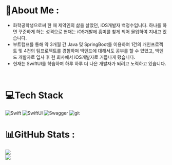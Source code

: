 # 💫About Me :
- 화학공학생으로써 한 때 제약인의 삶을 살았던, iOS개발자 백정수입니다.  하나를 하면 꾸준하게 하는 성격으로 현재는 iOS개발에 흥미를 찾게 되어 몰입하여 지내고 있습니다.
- 부트캠프를 통해 약 3개월 간 Java 및 SpringBoot를 이용하여 1건의 개인프로젝트 및 4건의 팀프로젝트를 경험하며 백엔드에 대해서도 공부를 할 수 있었고, 백엔드 개발자로 입사 후 현 회사에서 iOS개발자로 거듭나게 됐습니다.
- 현재는 SwiftUI를 학습하며 하루 하루 더 나은 개발자가 되려고 노력하고 있습니다.

</br>

# 💻Tech Stack
![Swift](https://img.shields.io/badge/swift-%23ED8B00.svg?style=for-the-badge&logo=swift&logoColor=white) ![SwiftUI](https://img.shields.io/badge/SwiftUI-%23ED8B00.svg?style=for-the-badge&logo=SwiftUI&logoColor=white) ![Swagger](https://img.shields.io/badge/-Swagger-%23Clojure?style=for-the-badge&logo=swagger&logoColor=white) ![git](https://img.shields.io/badge/git-%23ED8B00.svg?style=for-the-badge&logo=git&logoColor=white)
# 📊GitHub Stats :
![](https://github-readme-stats.vercel.app/api?username=HundredCleanWater&theme=bear&hide_border=false&include_all_commits=false&count_private=false)<br/>
![](https://github-readme-stats.vercel.app/api/top-langs/?username=HundredCleanWater&theme=bear&hide_border=false&include_all_commits=false&count_private=false&layout=compact)

